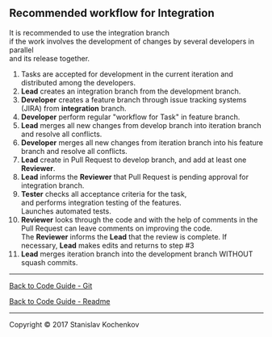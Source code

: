 ## Recommended workflow for Integration

It is recommended to use the integration branch  
if the work involves the development of changes by several developers in parallel  
and its release together.

1. Tasks are accepted for development in the current iteration and distributed among the developers.
2. __Lead__ creates an integration branch from the development branch.
3. __Developer__ creates a feature branch through issue tracking systems (JIRA) from __integration__ branch.
4. __Developer__ perform regular "workflow for Task" in feature branch.
5. __Lead__ merges all new changes from develop branch into iteration branch and resolve all conflicts.
6. __Developer__ merges all new changes from iteration branch into his feature branch and resolve all conflicts.
7. __Lead__ create in Pull Request to develop branch, and add at least one __Reviewer__.
8. __Lead__ informs the __Reviewer__ that Pull Request is pending approval for integration branch.
9. __Tester__ checks all acceptance criteria for the task,  
   and performs integration testing of the features.  
   Launches automated tests.
10. __Reviewer__ looks through the code and with the help of comments in the Pull Request can leave comments on
    improving the code.  
    The __Reviewer__ informs the __Lead__ that the review is complete.
    If necessary, __Lead__ makes edits and returns to step #3
11. __Lead__ merges iteration branch into the development branch WITHOUT squash commits.

---

[Back to Code Guide - Git](https://github.com/UserBug/codeGuide/tree/v2/docs/git)

[Back to Code Guide - Readme](https://github.com/UserBug/codeGuide/tree/v2)

---
Copyright © 2017 Stanislav Kochenkov 